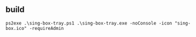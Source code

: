 ## build
```ps2exe .\sing-box-tray.ps1 .\sing-box-tray.exe -noConsole -icon "sing-box.ico" -requireAdmin```
